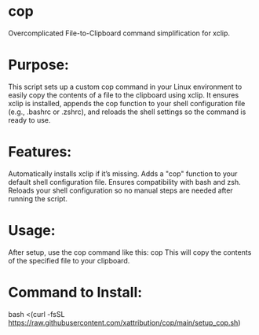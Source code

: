 # cop
Overcomplicated File-to-Clipboard command simplification for xclip.


# Purpose:

This script sets up a custom cop command in your Linux environment to easily copy the contents of a file to the clipboard using xclip. 
It ensures xclip is installed, appends the cop function to your shell configuration file (e.g., .bashrc or .zshrc), and reloads the shell settings so the command is ready to use.

# Features:

Automatically installs xclip if it’s missing.
Adds a "cop" function to your default shell configuration file.
Ensures compatibility with bash and zsh.
Reloads your shell configuration so no manual steps are needed after running the script.

# Usage: 

After setup, use the cop command like this: cop <filename>
This will copy the contents of the specified file to your clipboard.

# Command to Install: 

bash <(curl -fsSL https://raw.githubusercontent.com/xattribution/cop/main/setup_cop.sh)
